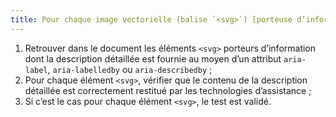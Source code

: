 ```yaml
---
title: Pour chaque image vectorielle (balise `<svg>`) [porteuse d’information](#image-porteuse-d-information), ayant une [description détaillée](#description-detaillee-image), la référence éventuelle à la [description détaillée](#description-detaillee-image) dans l’attribut WAI-ARIA `aria-label` et la [description détaillée](#description-detaillee-image) associée par l’attribut WAI-ARIA `aria-labelledby` ou `aria-describedby` sont-elles correctement restituées par les technologies d’assistance ?
---
```


1. Retrouver dans le document les éléments `<svg>` porteurs d’information dont la description détaillée est fournie au moyen d’un attribut `aria-label`, `aria-labelledby` ou `aria-describedby` ;
2. Pour chaque élément `<svg>`, vérifier que le contenu de la description détaillée est correctement restitué par les technologies d’assistance ;
3. Si c’est le cas pour chaque élément `<svg>`, le test est validé.